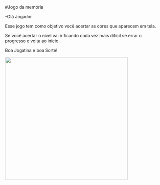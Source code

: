 #Jogo da memória 

-Olá Jogador 

Esse jogo tem como objetivo você acertar as cores que aparecem em tela.

Se você acertar o nível vai ir ficando cada vez mais difícil se errar o progresso e volta ao inicio.

Boa Jogatina e boa Sorte!

<img align="center" width="400" height="400 " src="https://docplayer.com.br/docs-images/72/67232426/images/66-0.jpg">
